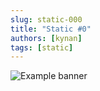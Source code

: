 ```yaml
---
slug: static-000
title: "Static #0"
authors: [kynan]
tags: [static]
---
```


![Example banner](/img/stories/static_new/___.png)
